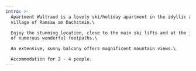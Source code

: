 ```yaml
---
intro: >-
  Apartment Waltraud is a lovely ski/holiday apartment in the idyllic alpine
  village of Ramsau am Dachstein.\

  Enjoy the stunning location, close to the main ski lifts and at the junction
  of numerous wonderful footpaths.\

  An extensive, sunny balcony offers magnificent mountain views.\

  Accommodation for 2 - 4 people.
---
```


